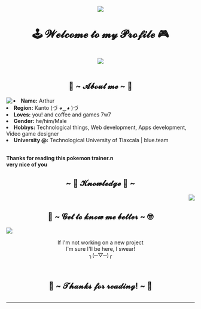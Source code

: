 <p align="center"><img src="https://i.imgur.com/A6bWGFl.gif"/></p>
<body>
  

<h1 align="center"> 🕹️ 𝓦𝓮𝓵𝓬𝓸𝓶𝓮 𝓽𝓸 𝓶𝔂 𝓟𝓻𝓸𝓯𝓲𝓵𝓮 🎮 </h1>
<br>
<div align="center">
<img src="https://user-images.githubusercontent.com/84205367/153332171-7868bfc9-9890-4473-91f4-264043627bfb.gif">
</div>
<br>
<div>
<h2 align="center"> 🐺 ~ 𝓐𝓫𝓸𝓾𝓽 𝓶𝓮 ~ 🐺 </h2>
<img src="https://user-images.githubusercontent.com/84205367/153334337-0926723e-4eef-4c0a-9d7a-35b486bbaa6b.gif" align="left">
<li>
<b>Name:</b> Arthur</li>
<li>
<b>Region:</b> Kanto  (づ ◕‿◕ )づ
</li>
<li>
<b>Loves:</b> you! and coffee and games 7w7
</li>
<li>
<b>Gender:</b> he/him/Male
</li>
<li>
<b>Hobbys:</b> Technological things, Web development, Apps development, Video game designer
</li>
<li>
<b>University @:</b> Technological University of Tlaxcala | blue.team
</li>
<br>
<p><b>     Thanks for reading this pokemon trainer.n<br>
                  very nice of you</b></p>
</div>
<div>
  
  
  
<h2 align="center">            ~ 📇 𝓚𝓷𝓸𝔀𝓵𝓮𝓭𝓰𝓮 📇 ~</h2>
<p>
<img src="https://user-images.githubusercontent.com/84205367/153422865-ea44cc49-2f28-405f-88b2-a044dde0b277.gif" align="right">
</div>
  <!--
<div>
<p align="center"><img src="https://img.shields.io/badge/adobe%20photoshop%20-%2331A8FF.svg?&style=for-the-badge&logo=adobe%20photoshop&logoColor=white"/> 
<img src="https://img.shields.io/badge/html5%20-%23E34F26.svg?&style=for-the-badge&logo=html5&logoColor=white"/> <img src="https://img.shields.io/badge/css3%20-%231572B6.svg?&style=for-the-badge&logo=css3&logoColor=white"/><br>
 <img src="https://img.shields.io/badge/node.js%20-%2343853D.svg?&style=for-the-badge&logo=node.js&logoColor=white"/> <img src="https://img.shields.io/badge/javascript%20-%23323330.svg?&style=for-the-badge&logo=javascript&logoColor=%23F7DF1E"/> <img src="https://img.shields.io/badge/git%20-%23F05033.svg?&style=for-the-badge&logo=git&logoColor=white"/> <br><br>
Im also very good at writing Guides like my Yuzu Emulator Guide or writing this shit here. Literally took me Hours to write this while hearing music. Also good @ Graphics Design, which i mostly post on Twitter, where a big part my Stuff already is sitting
</p>
-->
<br>
  
  
  
<h2 align="center">          🤖 ~ 𝓖𝓮𝓽 𝓽𝓸 𝓴𝓷𝓸𝔀 𝓶𝓮 𝓫𝓮𝓽𝓽𝓮𝓻 ~ 🤓</h2>
<p>
<img src="https://user-images.githubusercontent.com/84205367/153422761-4020d785-69bf-4f05-bce4-b9d83e538d0f.gif" align="left">
<br>
<p align="center">If I'm not working on a new project <br>
I'm sure I'll be here, I swear! <br>
╮(─▽─)╭</p>
<!--
<p align="center"><a href="https://twitter.com/PoolPartyAkali" target="_blank"><img src="https://img.shields.io/badge/PwoolPwatyAkwali%20-%231DA1F2.svg?&style=for-the-badge&logo=Twitter&logoColor=white"/></a> <a href="https://discord.me/cozythighs" target="_blank"><img src="https://img.shields.io/badge/CowzyThwighs%20-%237289DA.svg?&style=for-the-badge&logo=discord&logoColor=white"/></a></p>
<p align="center"><a href="https://twitch.tv/lillykali" target="_blank"><img src="https://img.shields.io/badge/Lillykali%20-%239146FF.svg?&style=for-the-badge&logo=Twitch&logoColor=white"/></a></p>
</div>
-->
<br>
<div>
  
  
<h2 align="center">🖤 ~ 𝓣𝓱𝓪𝓷𝓴𝓼 𝓯𝓸𝓻 𝓻𝓮𝓪𝓭𝓲𝓷𝓰! ~ 🤍</h2>
<div align="center">
<img src="">
</div>
<hr>
</div>
</div>
</body>
<!--
 <img alt="Twitch Status" src="https://img.shields.io/twitch/status/Seven_Mercury_393?style=social"> 
width="373.5px" height="208.5px"
